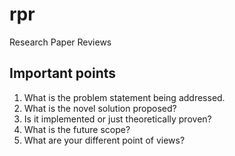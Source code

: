 # rpr
Research Paper Reviews

## Important points
1. What is the problem statement being addressed.
2. What is the novel solution proposed?
3. Is it implemented or just theoretically proven?
4. What is the future scope?
5. What are your different point of views?
